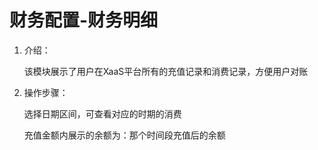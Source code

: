 # 财务配置-财务明细
1. 介绍：

   该模块展示了用户在XaaS平台所有的充值记录和消费记录，方便用户对账
    
2. 操作步骤：  

    选择日期区间，可查看对应的时期的消费
    
    充值金额内展示的余额为：那个时间段充值后的余额



